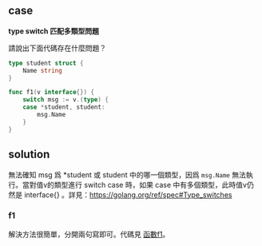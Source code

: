 ## case

**type switch 匹配多類型問題**

請說出下面代碼存在什麼問題？

```go
type student struct {
	Name string
}

func f1(v interface{}) {
	switch msg := v.(type) {
	case *student, student:
		msg.Name
	}
}
```

## solution

無法確知 msg 爲 *student 或 student 中的哪一個類型，因爲 `msg.Name` 無法執行。當對值v的類型進行 switch case 時，如果 case 中有多個類型，此時值v仍然是 interface{} 。詳見：https://golang.org/ref/spec#Type_switches

### f1

解決方法很簡單，分開兩句寫即可。代碼見 [函數f1](main.go)。
